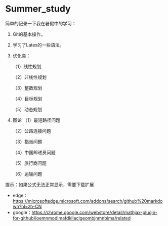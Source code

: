 # Summer_study

简单的记录一下我在暑假中的学习：

1. Git的基本操作。

2. 学习了Latex的一些语法。

3. 优化类：

    （1）线性规划

    （2）非线性规划

    （3）整数规划

    （4）目标规划

    （5）动态规划

4. 图论
   （1）最短路径问题
   
   （2）公路连接问题
   
   （3）指派问题
   
   （4）中国邮递员问题
   
   （5）旅行商问题
   
   （6）运输问题


提示：如果公式无法正常显示，需要下载扩展
+ edge：https://microsoftedge.microsoft.com/addons/search/github%20markdown?hl=zh-CN
+ google：https://chrome.google.com/webstore/detail/mathjax-plugin-for-github/ioemnmodlmafdkllaclgeombjnmnbima/related
